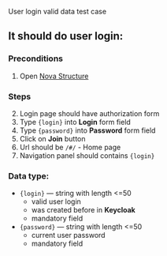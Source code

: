 User login valid data test case

## It should do user login:

### Preconditions

1. Open [Nova Structure]()

### Steps

2. Login page should have authorization form
3. Type `{login}` into **Login** form field
4. Type `{password}` into **Password** form field
5. Click on **Join** button
6. Url should be `/#/` - Home page
7. Navigation panel should contains `{login}`

### Data type:

* `{login}` — string with length <=50
    * valid user login
    * was created before in **Keycloak**
    * mandatory field
* `{password}` — string with length <=50
    * current user password
    * mandatory field